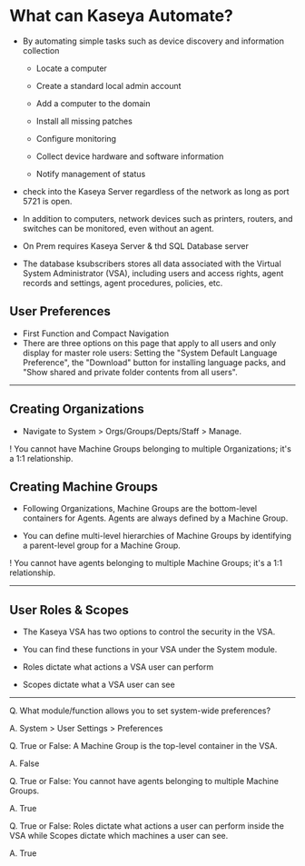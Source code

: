# What can Kaseya Automate?

- By automating simple tasks such as device discovery and information collection
	- Locate a computer

	- Create a standard local admin account

	- Add a computer to the domain

	- Install all missing patches

	- Configure monitoring

	- Collect device hardware and software information

	- Notify management of status

- check into the Kaseya Server regardless of the network as long as port 5721 is open.
- In addition to computers, network devices such as printers, routers, and switches can be monitored, even without an agent. 

- On Prem requires Kaseya  Server & thd SQL Database server
- The database ksubscribers stores all data associated with the Virtual System Administrator (VSA), including users and access rights, agent records and settings, agent procedures, policies, etc. 

## User Preferences
- First Function and Compact Navigation
- There are three options on this page that apply to all users and only display for master role users: Setting the "System Default Language Preference", the "Download" button for installing language packs, and "Show shared and private folder contents from all users". 
 ---

## Creating Organizations
- Navigate to System > Orgs/Groups/Depts/Staff > Manage.

! You cannot have Machine Groups belonging to multiple Organizations; it's a 1:1 relationship.

## Creating  Machine Groups

- Following Organizations, Machine Groups are the bottom-level containers for Agents. Agents are always defined by a Machine Group.

- You can define multi-level hierarchies of Machine Groups by identifying a parent-level group for a Machine Group. 

! You cannot have agents belonging to multiple Machine Groups; it's a 1:1 relationship.

---

## User Roles & Scopes

- The Kaseya VSA has two options to control the security in the VSA.

- You can find these functions in your VSA under the System module. 

- Roles dictate what actions a VSA user can perform

- Scopes dictate what a VSA user can see
 
---

Q. What module/function allows you to set system-wide preferences?

A. System > User Settings > Preferences

Q. True or False: A Machine Group is the top-level container in the VSA.

A. False

Q. True or False: You cannot have agents belonging to multiple Machine Groups.

A. True

Q. True or False: Roles dictate what actions a user can perform inside the VSA while Scopes dictate which machines a user can see.

A. True
